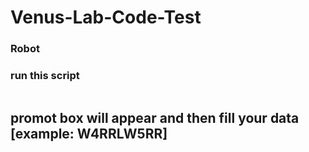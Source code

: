 # Venus-Lab-Code-Test
### Robot
### run this script
```php robot.php
```
## promot box will appear and then fill your data [example: W4RRLW5RR]

